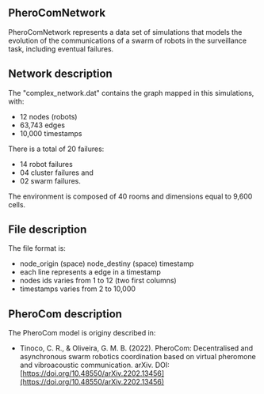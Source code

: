 ## PheroComNetwork

PheroComNetwork represents a data set of simulations that models the evolution of the communications of a swarm of robots in the surveillance task, including eventual failures.

## Network description

The "complex_network.dat" contains the graph mapped in this simulations, with:

* 12 nodes (robots)
* 63,743 edges
* 10,000 timestamps

There is a total of 20 failures: 

* 14 robot failures 
* 04 cluster failures and 
* 02 swarm failures. 
 
The environment is composed of 40 rooms and dimensions equal to 9,600 cells.

## File description

The file format is: 

* node_origin (space) node_destiny (space) timestamp
* each line represents a edge in a timestamp
* nodes ids varies from 1 to 12 (two first columns)
* timestamps varies from 2 to 10,000

## PheroCom description

The PheroCom model is originy described in: 

* Tinoco, C. R., & Oliveira, G. M. B. (2022). PheroCom: Decentralised and asynchronous swarm robotics coordination based on virtual pheromone and vibroacoustic communication. arXiv. DOI: [https://doi.org/10.48550/arXiv.2202.13456](https://doi.org/10.48550/arXiv.2202.13456)
